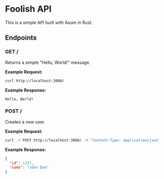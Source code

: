 # Foolish API

This is a simple API built with Axum in Rust.

## Endpoints

### GET /

Returns a simple "Hello, World!" message.

**Example Request:**

```bash
curl http://localhost:3000/
```

**Example Response:**

```
Hello, World!
```

### POST /

Creates a new user.

**Example Request:**

```bash
curl -X POST http://localhost:3000/ -H "Content-Type: application/json" -d '{"name": "John Doe"}'
```

**Example Response:**

```json
{
  "id": 1337,
  "name": "John Doe"
}
```